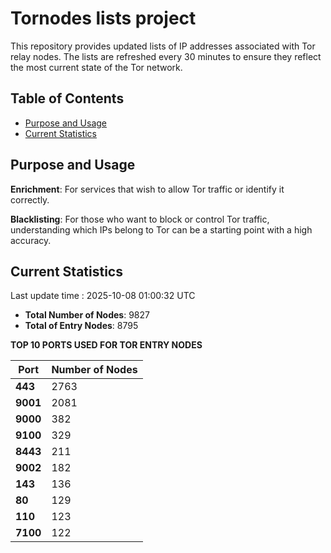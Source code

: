 # Tornodes lists project

This repository provides updated lists of IP addresses associated with Tor relay nodes. The lists are refreshed every 30 minutes to ensure they reflect the most current state of the Tor network.

## Table of Contents

- [Purpose and Usage](#purpose-and-usage)
- [Current Statistics](#current-statistics)


## Purpose and Usage

**Enrichment**: For services that wish to allow Tor traffic or identify it correctly.

**Blacklisting**: For those who want to block or control Tor traffic, understanding which IPs belong to Tor can be a starting point with a high accuracy.

## Current Statistics

Last update time : 2025-10-08 01:00:32 UTC

- **Total Number of Nodes**: 9827
- **Total of Entry Nodes**: 8795

**TOP 10 PORTS USED FOR TOR ENTRY NODES**

| **Port** | **Number of Nodes** |
|------|-----------------|
| **443**   | 2763  |
| **9001**   | 2081  |
| **9000**   | 382  |
| **9100**   | 329  |
| **8443**   | 211  |
| **9002**   | 182  |
| **143**   | 136  |
| **80**   | 129  |
| **110**   | 123  |
| **7100**   | 122  |

